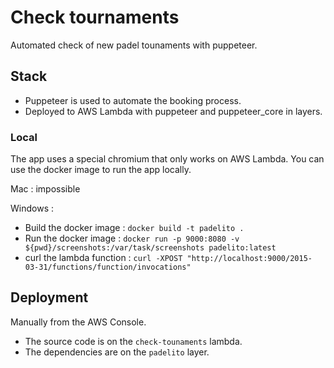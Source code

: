 # Check tournaments
Automated check of new padel tounaments with puppeteer.

## Stack
 - Puppeteer is used to automate the booking process.
 - Deployed to AWS Lambda with puppeteer and puppeteer_core in layers.

### Local
The app uses a special chromium that only works on AWS Lambda. You can use the docker image to run the app locally.

Mac : impossible

Windows :
- Build the docker image : `docker build -t padelito .`
- Run the docker image : `docker run -p 9000:8080 -v ${pwd}/screenshots:/var/task/screenshots padelito:latest`
- curl the lambda function : `curl -XPOST "http://localhost:9000/2015-03-31/functions/function/invocations"`

## Deployment
Manually from the AWS Console.
- The source code is on the `check-tounaments` lambda.
- The dependencies are on the `padelito` layer.
